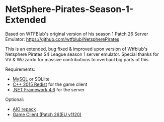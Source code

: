 # NetSphere-Pirates-Season-1-Extended
Based on WTFBlub's original version of his season 1 Patch 26 Server Emulator: https://github.com/wtfblub/NetspherePirates

This is an extended, bug fixed &amp; improved upon version of Wtfblub's Netsphere Pirates S4 League season 1 server emulator. 
Special thanks for VV & Wizzardo for massive contributions to overhaul big parts of this. 

Requirements: 
* [MySQL](https://www.mysql.com/) or SQLlite
* [C++ 2015 Redist](https://www.microsoft.com/en-us/download/details.aspx?id=48145) for the game client
* [.NET Framework 4.6](https://www.microsoft.com/en-us/download/details.aspx?id=48130) for the server

Optional:
* [AIO repack](https://github.com/abbodi1406/vcredist)
* [Game Client (Patch 26(EU v1120)](https://archive.org/download/s4lgameclientarchives/S4%20League%20Game%20Client%20Archive/%28MAIN%29%20Season%201%20-%20Patch%2026%28EU%20v1120%29/FumbiClient.7z)
